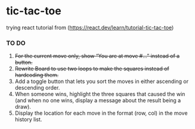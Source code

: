 # tic-tac-toe

trying react tutorial from (https://react.dev/learn/tutorial-tic-tac-toe)

### TO DO

1. ~~For the current move only, show “You are at move #…” instead of a button.~~
2. ~~Rewrite Board to use two loops to make the squares instead of hardcoding them.~~
3. Add a toggle button that lets you sort the moves in either ascending or descending order.
4. When someone wins, highlight the three squares that caused the win (and when no one wins, display a message about the result being a draw).
5. Display the location for each move in the format (row, col) in the move history list.
